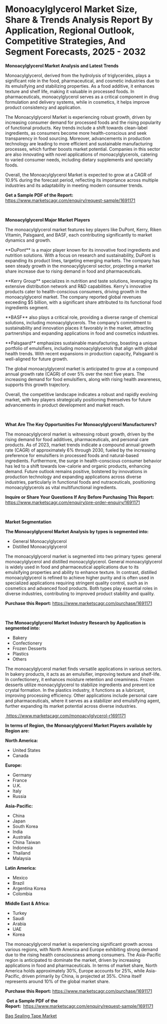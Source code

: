 <p><h1>Monoacylglycerol Market Size, Share & Trends Analysis Report By Application, Regional Outlook, Competitive Strategies, And Segment Forecasts, 2025 - 2032</h1></p><p><strong>Monoacylglycerol Market Analysis and Latest Trends</strong></p>
<p><p>Monoacylglycerol, derived from the hydrolysis of triglycerides, plays a significant role in the food, pharmaceutical, and cosmetic industries due to its emulsifying and stabilizing properties. As a food additive, it enhances texture and shelf life, making it valuable in processed foods. In pharmaceuticals, monoacylglycerol serves as a critical component in drug formulation and delivery systems, while in cosmetics, it helps improve product consistency and application.</p><p>The Monoacylglycerol Market is experiencing robust growth, driven by increasing consumer demand for processed foods and the rising popularity of functional products. Key trends include a shift towards clean-label ingredients, as consumers become more health-conscious and seek transparency in food sourcing. Moreover, advancements in production technology are leading to more efficient and sustainable manufacturing processes, which further boosts market potential. Companies in this sector are also innovating with novel applications of monoacylglycerols, catering to varied consumer needs, including dietary supplements and specialty foods.</p><p>Overall, the Monoacylglycerol Market is expected to grow at a CAGR of 10.9% during the forecast period, reflecting its importance across multiple industries and its adaptability in meeting modern consumer trends.</p></p>
<p><strong>Get a Sample PDF of the Report:&nbsp;</strong> <a href="https://www.marketscagr.com/enquiry/request-sample/1691171?utm_campaign=3135&utm_medium=2&utm_source=Github&utm_content=ia&utm_term=31032025&utm_id=monoacylglycerol">https://www.marketscagr.com/enquiry/request-sample/1691171</a></p>
<p>&nbsp;</p>
<p><strong>Monoacylglycerol Major Market Players</strong></p>
<p><p>The monoacylglycerol market features key players like DuPont, Kerry, Riken Vitamin, Palsgaard, and BASF, each contributing significantly to market dynamics and growth. </p><p>**DuPont** is a major player known for its innovative food ingredients and nutrition solutions. With a focus on research and sustainability, DuPont is expanding its product lines, targeting emerging markets. The company has seen steady growth in the monoacylglycerol sector, projecting a market share increase due to rising demand in food and pharmaceuticals.</p><p>**Kerry Group** specializes in nutrition and taste solutions, leveraging its extensive distribution network and R&D capabilities. Kerry's innovative products cater to health-conscious consumers, driving growth in the monoacylglycerol market. The company reported global revenues exceeding $5 billion, with a significant share attributed to its functional food ingredients segment.</p><p>**BASF** also plays a critical role, providing a diverse range of chemical solutions, including monoacylglycerols. The company’s commitment to sustainability and innovation places it favorably in the market, attracting partnerships and expanding applications in food and cosmetics industries.</p><p>**Palsgaard** emphasizes sustainable manufacturing, boasting a unique portfolio of emulsifiers, including monoacylglycerols that align with global health trends. With recent expansions in production capacity, Palsgaard is well-aligned for future growth.</p><p>The global monoacylglycerol market is anticipated to grow at a compound annual growth rate (CAGR) of over 5% over the next five years. The increasing demand for food emulsifiers, along with rising health awareness, supports this growth trajectory.</p><p>Overall, the competitive landscape indicates a robust and rapidly evolving market, with key players strategically positioning themselves for future advancements in product development and market reach.</p></p>
<p>&nbsp;</p>
<p><strong>What Are The Key Opportunities For Monoacylglycerol Manufacturers?</strong></p>
<p><p>The monoacylglycerol market is witnessing robust growth, driven by the rising demand for food additives, pharmaceuticals, and personal care products. As of 2023, market trends indicate a compound annual growth rate (CAGR) of approximately 6% through 2030, fueled by the increasing preference for emulsifiers in processed foods and natural-based ingredients. Furthermore, the surge in health-conscious consumer behavior has led to a shift towards low-calorie and organic products, enhancing demand. Future outlook remains positive, bolstered by innovations in production technology and expanding applications across diverse industries, particularly in functional foods and nutraceuticals, positioning monoacylglycerols as vital multifunctional ingredients.</p></p>
<p><strong>Inquire or Share Your Questions If Any Before Purchasing This Report:</strong> <a href="https://www.marketscagr.com/enquiry/pre-order-enquiry/1691171?utm_campaign=3135&utm_medium=2&utm_source=Github&utm_content=ia&utm_term=31032025&utm_id=monoacylglycerol">https://www.marketscagr.com/enquiry/pre-order-enquiry/1691171</a></p>
<p>&nbsp;</p>
<p><strong>Market Segmentation</strong></p>
<p><strong>The Monoacylglycerol Market Analysis by types is segmented into:</strong></p>
<p><ul><li>General Monoacylglycerol</li><li>Distilled Monoacylglycerol</li></ul></p>
<p><p>The monoacylglycerol market is segmented into two primary types: general monoacylglycerol and distilled monoacylglycerol. General monoacylglycerol is widely used in food and pharmaceutical applications due to its emulsifying properties and ability to enhance texture. In contrast, distilled monoacylglycerol is refined to achieve higher purity and is often used in specialized applications requiring stringent quality control, such as in cosmetics and advanced food products. Both types play essential roles in diverse industries, contributing to improved product stability and quality.</p></p>
<p><strong>Purchase this Report:&nbsp;</strong><a href="https://www.marketscagr.com/purchase/1691171?utm_campaign=3135&utm_medium=2&utm_source=Github&utm_content=ia&utm_term=31032025&utm_id=monoacylglycerol">https://www.marketscagr.com/purchase/1691171</a></p>
<p>&nbsp;</p>
<p><strong>The Monoacylglycerol Market Industry Research by Application is segmented into:</strong></p>
<p><ul><li>Bakery</li><li>Confectionery</li><li>Frozen Desserts</li><li>Plastics</li><li>Others</li></ul></p>
<p><p>The monoacylglycerol market finds versatile applications in various sectors. In bakery products, it acts as an emulsifier, improving texture and shelf-life. In confectionery, it enhances moisture retention and creaminess. Frozen desserts utilize monoacylglycerol to stabilize ingredients and prevent ice crystal formation. In the plastics industry, it functions as a lubricant, improving processing efficiency. Other applications include personal care and pharmaceuticals, where it serves as a stabilizer and emulsifying agent, further expanding its market potential across diverse industries.</p></p>
<p><a href="https://www.marketscagr.com/monoacylglycerol-r1691171?utm_campaign=3135&utm_medium=2&utm_source=Github&utm_content=ia&utm_term=31032025&utm_id=monoacylglycerol">&nbsp;https://www.marketscagr.com/monoacylglycerol-r1691171</a></p>
<p><strong>In terms of Region, the Monoacylglycerol Market Players available by Region are:</strong></p>
<p>
    <p> <strong> North America: </strong>
        <ul>
            <li>United States</li>
            <li>Canada</li>
        </ul>
        </p> 
    <p> <strong> Europe: </strong>
        <ul>
            <li>Germany</li>
            <li>France</li>
            <li>U.K.</li>
            <li>Italy</li>
            <li>Russia</li>
        </ul>
        </p> 
    <p> <strong> Asia-Pacific: </strong>
        <ul>
            <li>China</li>
            <li>Japan</li>
            <li>South Korea</li>
            <li>India</li>
            <li>Australia</li>
            <li>China Taiwan</li>
            <li>Indonesia</li>
            <li>Thailand</li>
            <li>Malaysia</li>
        </ul>
        </p> 
    <p> <strong> Latin America: </strong>
        <ul>
            <li>Mexico</li>
            <li>Brazil</li>
            <li>Argentina Korea</li>
            <li>Colombia</li>
        </ul>
        </p> 
    <p> <strong> Middle East & Africa: </strong>
        <ul>
            <li>Turkey</li>
            <li>Saudi</li>
            <li>Arabia</li>
            <li>UAE</li>
            <li>Korea</li>
        </ul>
    </p>
    </p>
<p><p>The monoacylglycerol market is experiencing significant growth across various regions, with North America and Europe exhibiting strong demand due to the rising health consciousness among consumers. The Asia-Pacific region is anticipated to dominate the market, driven by increasing applications in food and pharmaceuticals. In terms of market share, North America holds approximately 30%, Europe accounts for 25%, while Asia-Pacific, driven primarily by China, is projected at 35%. China itself represents around 10% of the global market share.</p></p>
<p><strong>Purchase this Report: </strong><a href="https://www.marketscagr.com/purchase/1691171?utm_campaign=3135&utm_medium=2&utm_source=Github&utm_content=ia&utm_term=31032025&utm_id=monoacylglycerol">https://www.marketscagr.com/purchase/1691171</a></p>
<p>&nbsp;<strong>Get a Sample PDF of the Report:&nbsp;&nbsp;</strong><a href="https://www.marketscagr.com/enquiry/request-sample/1691171?utm_campaign=3135&utm_medium=2&utm_source=Github&utm_content=ia&utm_term=31032025&utm_id=monoacylglycerol">https://www.marketscagr.com/enquiry/request-sample/1691171</a></p>
<p><strong></strong></p>
<p><p><a href="https://github.com/jolinolooman/Market-Research-Report-List-1/blob/main/bag-sealing-tape-market.md?utm_campaign=3135&utm_medium=2&utm_source=Github&utm_content=ia&utm_term=31032025&utm_id=monoacylglycerol">Bag Sealing Tape Market</a></p></p>